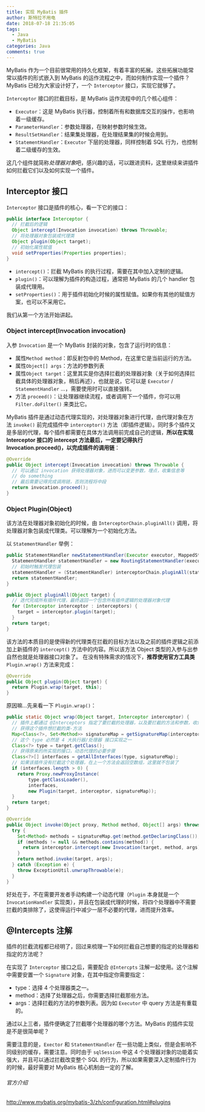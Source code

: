 ```yaml
---
title: 实现 MyBatis 插件
author: 斯特拉不用电
date: 2018-07-18 21:35:05
tags: 
  - Java
  - MyBatis
categories: Java
comments: true
---
```

MyBatis 作为一个目前很常用的持久化框架，有着丰富的拓展。这些拓展功能常常以插件的形式嵌入到 MyBatis 的运作流程之中，而如何制作实现一个插件？MyBatis 已经为大家设计好了，一个 `Interceptor` 接口，实现它就够了。

`Interceptor` 接口的拦截目标，是 MyBatis 运作流程中的几个核心组件：
- `Executor`：这是 MyBatis 执行器，控制着所有和数据库交互的操作，也影响着一级缓存。
- `ParameterHandler`：参数处理器，在映射参数时候生效。
- `ResultSetHandler`：结果集处理器，在处理结果集的时候会用到。
- `StatementHandler`：`Executor` 下层的处理器，同样控制着 SQL 行为，也控制着二级缓存的生效。

<!-- more -->

这几个组件就简称*处理器对象*吧，感兴趣的话，可以跟进资料，这里继续来讲插件如何拦截它们以及如何实现一个插件。

## Interceptor 接口 ##
`Interceptor` 接口是插件的核心，看一下它的接口：
``` java
public interface Interceptor {
  // 拦截后的逻辑
  Object intercept(Invocation invocation) throws Throwable;
  // 将处理器对象包装成代理类
  Object plugin(Object target);
  // 初始化属性赋值
  void setProperties(Properties properties);
}
```
- `intercept()`：拦截 MyBatis 的执行过程，需要在其中加入定制的逻辑。
- `plugin()`：可以理解为插件的构造过程，通常把 MyBatis 的几个 handler 包装成代理用。
- `setProperties()`：用于插件初始化时候的属性赋值。如果你有其他的赋值方案，也可以不采用它。

我们从第一个方法开始讲起。

### Object intercept(Invocation invocation) ###
入参 `Invocation` 是一个 MyBatis 封装的对象，包含了运行时的信息：
- 属性`Method method`：即反射包中的 Method，在这里它是当前运行的方法。
- 属性`Object[] args`：方法的参数列表
- 属性`Object target`：这里其实是你选择拦截的处理器对象（关于如何选择拦截具体的处理器对象，稍后再述），也就是说，它可以是 `Executor` / `StatementHandler` ...，需要使用时可以直接强转。
- 方法 `proceed()`：让处理器继续流程，或者调用下一个插件，你可以用 `Filter.doFilter()` 来类比它。

MyBatis 插件是通过动态代理实现的，对处理器对象进行代理，由代理对象在方法 `invoke()` 前完成插件中 `interceptor()` 方法（即插件逻辑）。同时多个插件又是多层的代理，每个插件都需要在具体方法调用前完成自己的逻辑，**所以在实现 Interceptor 接口的 intercept 方法最后，一定要记得执行 Invocation.proceed()，以完成插件的调用链**：
``` java
@Override
public Object intercept(Invocation invocation) throws Throwable {
  // 可以通过 invocation 获得处理器对象，进而可以变更参数，埋点，收集信息等
  // do something
  // 最后需要记得完成调用链，否则流程将中段
  return invocation.proceed();
}
```

### Object Plugin(Object) ###
该方法在处理器对象初始化的时候，由 `InterceptorChain.pluginAll()` 调用，将处理器对象包装成代理类。可以理解为一个初始化方法。

以 `StatementHandler` 举例：
``` java
public StatementHandler newStatementHandler(Executor executor, MappedStatement mappedStatement, Object parameterObject, RowBounds rowBounds, ResultHandler resultHandler, BoundSql boundSql) {
  StatementHandler statementHandler = new RoutingStatementHandler(executor, mappedStatement, parameterObject, rowBounds, resultHandler, boundSql);
  // 初始时触发代理包装
  statementHandler = (StatementHandler) interceptorChain.pluginAll(statementHandler);
  return statementHandler;
}

public Object pluginAll(Object target) {
  // 迭代完成所有插件代理，最终返回一个包含所有插件逻辑的处理器对象代理
  for (Interceptor interceptor : interceptors) {
    target = interceptor.plugin(target);
  }
  return target;
}
```

该方法的本质目的是使得新的代理类在拦截的目标方法以及之前的插件逻辑之前添加上新插件的 `intercept()` 方法中的内容。所以该方法 Object 类型的入参与出参自然也就是处理器接口对象了。
在没有特殊需求的情况下，**推荐使用官方工具类** `Plugin.wrap()` 方法来完成：
``` java
@Override
public Object plugin(Object target) {
  return Plugin.wrap(target, this);
}
```
原因嘛...先来看一下 `Plugin.wrap()`：
``` java
public static Object wrap(Object target, Interceptor interceptor) {
  // 插件上都通过 @Interceptors 指定了要拦截的处理器，以及要拦截的方法和参数，收集起来
  // 获得这个插件想拦截的类-方法
  Map<Class<?>, Set<Method>> signatureMap = getSignatureMap(interceptor);
  // 这个 type 必然是 4 大执行器/处理器 接口实现之一
  Class<?> type = target.getClass();
  // 获得原来的所实现的接口，动态代理的必要步骤
  Class<?>[] interfaces = getAllInterfaces(type, signatureMap);
  // 如果该插件没有拦截这个处理器，在上一个方法会返回空数组，这里就不包装了
  if (interfaces.length > 0) {
    return Proxy.newProxyInstance(
        type.getClassLoader(),
        interfaces,
        new Plugin(target, interceptor, signatureMap));
  }
  return target;
}

@Override
public Object invoke(Object proxy, Method method, Object[] args) throws Throwable {
  try {
    Set<Method> methods = signatureMap.get(method.getDeclaringClass());
    if (methods != null && methods.contains(method)) {
      return interceptor.intercept(new Invocation(target, method, args));
    }
    return method.invoke(target, args);
  } catch (Exception e) {
    throw ExceptionUtil.unwrapThrowable(e);
  }
}
```
好处在于，不在需要开发者手动构建一个动态代理（`Plugin` 本身就是一个 `InvocationHandler` 实现类），并且在包装成代理的时候，将四个处理器中不需要拦截的类排除了，这使得运行中减少一层不必要的代理，进而提升效率。

## @Intercepts 注解 ##
插件的拦截流程都已经明了，回过来梳理一下如何拦截自己想要的指定的处理器和指定的方法呢？

在实现了 `Interceptor` 接口之后，需要配合 `@Intercpts` 注解一起使用。这个注解中需要安置一个 `Signature` 对象，在其中指定你需要指定：
- type：选择 4 个处理器类之一。
- method：选择了处理器之后，你需要选择拦截那些方法。
- args：选择拦截的方法的参数列表。因为如 `Executor` 中 query 方法是有重载的。

通过以上三者，插件便确定了拦截哪个处理器的哪个方法。MyBatis 的插件实现是不是很简单呢？

需要注意的是，`Exector` 和 `StatementHandler` 在一些功能上类似，但是会影响不同级别的缓存，需要注意。同时由于 `sqlSession` 中这 4 个处理器对象的功能着实强大，并且可以通过拦截改变整个 SQL 的行为，所以如果需要深入定制插件行为的时候，最好需要对 MyBatis 核心机制由一定的了解。

###### 官方介绍 ######
<http://www.mybatis.org/mybatis-3/zh/configuration.html#plugins>
